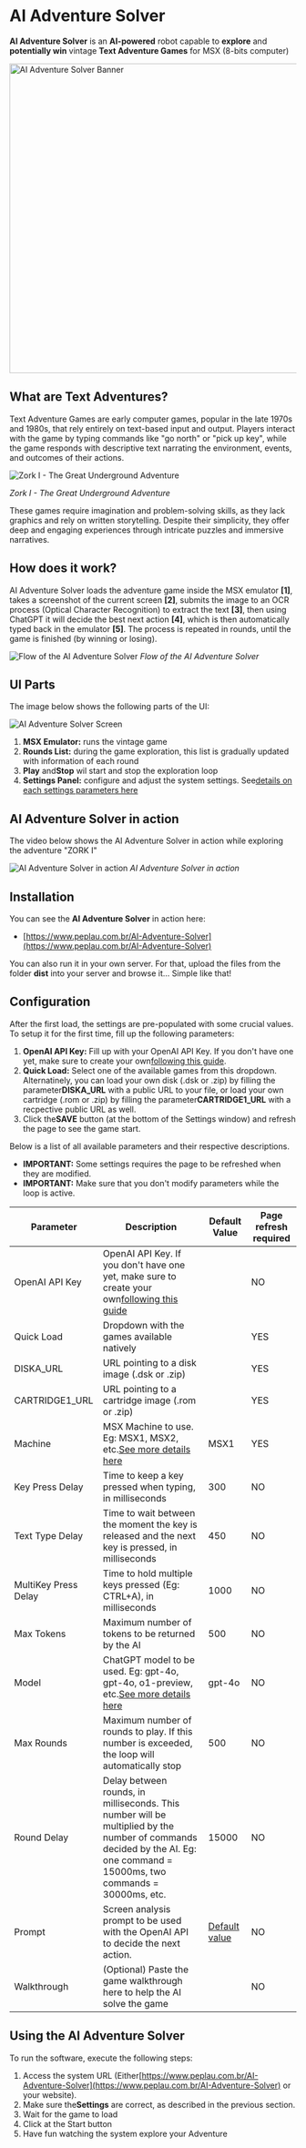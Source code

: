 # AI Adventure Solver

**AI Adventure Solver** is an **AI-powered** robot capable to **explore** and **potentially win** vintage **Text Adventure Games** for MSX (8-bits computer)

<img src="assets/AI-Adventure-Solver-Banner.webp" alt="AI Adventure Solver Banner" width="544">

## What are Text Adventures?

Text Adventure Games are early computer games, popular in the late 1970s and 1980s, that rely entirely on text-based input and output. Players interact with the game by typing commands like "go north" or "pick up key", while the game responds with descriptive text narrating the environment, events, and outcomes of their actions.

![Zork I - The Great Underground Adventure](assets/Zork%20I%20-%20The%20Great%20Underground%20Empire%20(Infocom,%201982)%20(3).png "Zork I - The Great Underground Adventure")

*Zork I - The Great Underground Adventure*

These games require imagination and problem-solving skills, as they lack graphics and rely on written storytelling. Despite their simplicity, they offer deep and engaging experiences through intricate puzzles and immersive narratives.

## How does it work?

AI Adventure Solver loads the adventure game inside the MSX emulator **[1]**, takes a screenshot of the current screen **[2]**, submits the image to an OCR process (Optical Character Recognition) to extract the text **[3]**, then using ChatGPT it will decide the best next action **[4]**, which is then automatically typed back in the emulator **[5]**. The process is repeated in rounds, until the game is finished (by winning or losing).

![Flow of the AI Adventure Solver](assets/AI-Adventure-Solver-Flow.png "Flow of the AI Adventure Solver")
*Flow of the AI Adventure Solver*

## UI Parts

The image below shows the following parts of the UI:

![AI Adventure Solver Screen](assets/AI-Adventure-Solver-Screens.png "AI Adventure Solver Screen")

1. **MSX Emulator:** runs the vintage game
2. **Rounds List:** during the game exploration, this list is gradually updated with information of each round
3. **Play** and**Stop** wil start and stop the exploration loop
4. **Settings Panel:** configure and adjust the system settings. See[details on each settings parameters here](#configuration)

## AI Adventure Solver in action

The video below shows the AI Adventure Solver in action while exploring the adventure "ZORK I"

![AI Adventure Solver in action](assets/AI-Adventure-Solver-Working.gif "AI Adventure Solver in action")
*AI Adventure Solver in action*

## Installation

You can see the **AI Adventure Solver** in action here:

* [https://www.peplau.com.br/AI-Adventure-Solver](https://www.peplau.com.br/AI-Adventure-Solver)

You can also run it in your own server. For that, upload the files from the folder **dist** into your server and browse it... Simple like that!

## Configuration

After the first load, the settings are pre-populated with some crucial values. To setup it for the first time, fill up the following parameters:

1. **OpenAI API Key:** Fill up with your OpenAI API Key. If you don't have one yet, make sure to create your own[following this guide](CreatingAPIKey.md).
2. **Quick Load:** Select one of the available games from this dropdown. Alternatinely, you can load your own disk (.dsk or .zip) by filling the parameter**DISKA_URL** with a public URL to your file, or load your own cartridge (.rom or .zip) by filling the parameter**CARTRIDGE1_URL** with a recpective public URL as well.
3. Click the**SAVE** button (at the bottom of the Settings window) and refresh the page to see the game start.

Below is a list of all available parameters and their respective descriptions.

* **IMPORTANT:** Some settings requires the page to be refreshed when they are modified.
* **IMPORTANT:** Make sure that you don't modify parameters while the loop is active.

| Parameter            | Description                                                                                                                                                                | Default Value                       | Page refresh required |
| -------------------- | -------------------------------------------------------------------------------------------------------------------------------------------------------------------------- | ----------------------------------- | --------------------- |
| OpenAI API Key       | OpenAI API Key. If you don't have one yet, make sure to create your own[following this guide](CreatingAPIKey.md)                                                              |                                     | NO                    |
| Quick Load           | Dropdown with the games available natively                                                                                                                                 |                                     | YES                   |
| DISKA_URL            | URL pointing to a disk image (.dsk or .zip)                                                                                                                                |                                     | YES                   |
| CARTRIDGE1_URL       | URL pointing to a cartridge image (.rom or .zip)                                                                                                                           |                                     | YES                   |
| Machine              | MSX Machine to use. Eg: MSX1, MSX2, etc.[See more details here](https://github.com/ppeccin/WebMSX?tab=readme-ov-file#choosing-a-machine)                                      | MSX1                                | YES                   |
| Key Press Delay      | Time to keep a key pressed when typing, in milliseconds                                                                                                                    | 300                                 | NO                    |
| Text Type Delay      | Time to wait between the moment the key is released and the next key is pressed, in milliseconds                                                                           | 450                                 | NO                    |
| MultiKey Press Delay | Time to hold multiple keys pressed (Eg: CTRL+A), in milliseconds                                                                                                           | 1000                                | NO                    |
| Max Tokens           | Maximum number of tokens to be returned by the AI                                                                                                                          | 500                                 | NO                    |
| Model                | ChatGPT model to be used. Eg: gpt-4o, gpt-4o, o1-preview, etc.[See more details here](https://platform.openai.com/docs/models)                                                | gpt-4o                              | NO                    |
| Max Rounds           | Maximum number of rounds to play. If this number is exceeded, the loop will automatically stop                                                                             | 500                                 | NO                    |
| Round Delay          | Delay between rounds, in milliseconds. This number will be multiplied by the number of commands decided by the AI. Eg: one command = 15000ms, two commands = 30000ms, etc. | 15000                               | NO                    |
| Prompt               | Screen analysis prompt to be used with the OpenAI API to decide the next action.                                                                                           | [Default value](dist/defaultPrompt.js) | NO                    |
| Walkthrough          | (Optional) Paste the game walkthrough here to help the AI solve the game                                                                                                   |                                     | NO                    |

## Using the AI Adventure Solver

To run the software, execute the following steps:

1. Access the system URL (Either[https://www.peplau.com.br/AI-Adventure-Solver](https://www.peplau.com.br/AI-Adventure-Solver) or your website).
2. Make sure the**Settings** are correct, as described in the previous section.
3. Wait for the game to load
4. Click at the Start button
5. Have fun watching the system explore your Adventure
